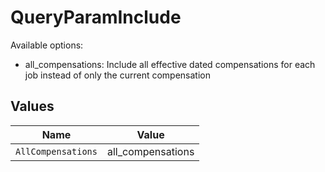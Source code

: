 # QueryParamInclude

Available options:
- all_compensations: Include all effective dated compensations for each job instead of only the current compensation


## Values

| Name               | Value              |
| ------------------ | ------------------ |
| `AllCompensations` | all_compensations  |